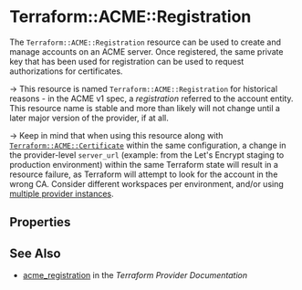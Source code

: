 # Terraform::ACME::Registration

The `Terraform::ACME::Registration` resource can be used to create and manage accounts on an
ACME server. Once registered, the same private key that has been used for
registration can be used to request authorizations for certificates.

-> This resource is named `Terraform::ACME::Registration` for historical reasons - in the
ACME v1 spec, a _registration_ referred to the account entity.  This resource
name is stable and more than likely will not change until a later major version
of the provider, if at all.

-> Keep in mind that when using this resource along with
[`Terraform::ACME::Certificate`][resource-acme-certificate] within the same configuration, a
change in the provider-level `server_url` (example: from the Let's Encrypt
staging to production environment) within the same Terraform state will result
in a resource failure, as Terraform will attempt to look for the account in the
wrong CA. Consider different workspaces per environment, and/or using [multiple
provider instances][multiple-provider-instances].

[resource-acme-certificate]: /docs/providers/acme/r/certificate.html
[multiple-provider-instances]: /docs/configuration/providers.html#multiple-provider-instances

## Properties


## See Also

* [acme_registration](https://www.terraform.io/docs/providers/acme/r/registration.html) in the _Terraform Provider Documentation_